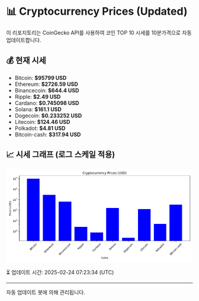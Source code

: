 
# 📊 Cryptocurrency Prices (Updated)

이 리포지토리는 CoinGecko API를 사용하여 코인 TOP 10 시세를 10분가격으로 자동 업데이트합니다.

## 💰 현재 시세
- Bitcoin: **$95799 USD**
- Ethereum: **$2726.59 USD**
- Binancecoin: **$644.4 USD**
- Ripple: **$2.49 USD**
- Cardano: **$0.745098 USD**
- Solana: **$161.1 USD**
- Dogecoin: **$0.233252 USD**
- Litecoin: **$124.46 USD**
- Polkadot: **$4.81 USD**
- Bitcoin-cash: **$317.94 USD**

## 📈 시세 그래프 (로그 스케일 적용)
![Crypto Prices](crypto_prices.png)

⏳ 업데이트 시간: 2025-02-24 07:23:34 (UTC)

---
자동 업데이트 봇에 의해 관리됩니다.
